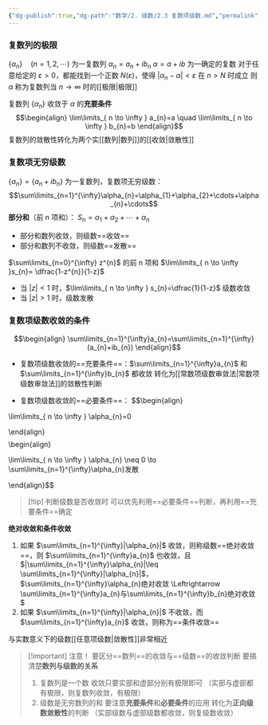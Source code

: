 ```yaml
---
{"dg-publish":true,"dg-path":"数学/2. 级数/2.3 复数项级数.md","permalink":"/数学/2. 级数/2.3 复数项级数/","dgPassFrontmatter":true,"noteIcon":"","created":"2024-10-03T23:02:37.000+08:00","updated":"2025-04-14T11:44:22.430+08:00"}
---
```




### 复数列的极限
$\left\{\alpha_{n} \right\}\quad (n=1,2,\cdots)$ 为一复数列 
$\alpha_{n}=a_{n}+ib_{n}$
$\alpha=a+ib$ 为一确定的复数
对于任意给定的 $\varepsilon>0$，都能找到一个正数 $N(\varepsilon)$，使得 $|\alpha_{n}-\alpha|<\varepsilon$ 在 $n>N$ 时成立
则 $\alpha$ 称为复数列当 $n\to \infty$ 时的[[极限\|极限]]

复数列 $\left\{\alpha_{n} \right\}$ 收敛于 $\alpha$ 的**充要条件**
$$\begin{align}
\lim\limits_{ n \to \infty } a_{n}=a \quad \lim\limits_{ n \to \infty } b_{n}=b
\end{align}$$
复数列的敛散性转化为两个实[[数列\|数列]]的[[收敛\|敛散性]]

### 复数项无穷级数
$\left\{\alpha_{n} \right\}=\left\{a_{n}+ib_{n} \right\}$ 为一复数列，复数项无穷级数：
$$\sum\limits_{n=1}^{\infty}\alpha_{n}=\alpha_{1}+\alpha_{2}+\cdots+\alpha_{n}+\cdots$$
**部分和**（前 n 项和）：
$S_{n}=\alpha_{1}+\alpha_{2}+\cdots+\alpha_{n}$
- 部分和数列收敛，则级数==收敛==
- 部分和数列不收敛，则级数==发散==


$\sum\limits_{n=0}^{\infty} z^{n}$ 的前 n 项和 $\lim\limits_{ n \to \infty }s_{n}= \dfrac{1-z^{n}}{1-z}$
- 当 $\left\lvert  z \right\rvert<1$ 时，$\lim\limits_{ n \to \infty } s_{n}=\dfrac{1}{1-z}$  级数收敛
- 当 $\left\lvert  z \right\rvert>1$ 时，级数发散

### 复数项级数收敛的条件
$$\begin{align}
\sum\limits_{n=1}^{\infty}a_{n}=\sum\limits_{n=1}^{\infty}(a_{n}+ib_{n})
\end{align}$$
- 复数项级数收敛的==充要条件==：$\sum\limits_{n=1}^{\infty}a_{n}$ 和 $\sum\limits_{n=1}^{\infty}b_{n}$ 都收敛
	转化为[[常数项级数审敛法\|常数项级数审敛法]]的敛散性判断

- 复数项级数收敛的==必要条件==：
$$\begin{align} 

\lim\limits_{ n \to \infty } \alpha_{n}=0 

\end{align}$$
$$\begin{align} 

\lim\limits_{ n \to \infty } \alpha_{n} \neq 0 \to \sum\limits_{n=1}^{\infty}\alpha_{n}发散 

\end{align}$$

>[!tip] 判断级数是否收敛时
> 可以优先利用==必要条件==判断，再利用==充要条件==确定


**绝对收敛和条件收敛**
1. 如果 $\sum\limits_{n=1}^{\infty}|\alpha_{n}|$ 收敛，则称级数==绝对收敛==，则 $\sum\limits_{n=1}^{\infty}a_{n}$ 也收敛，且 $|\sum\limits_{n=1}^{\infty}\alpha_{n}|\leq \sum\limits_{n=1}^{\infty}|\alpha_{n}|$，$\sum\limits_{n=1}^{\infty}\alpha_{n}绝对收敛 \Leftrightarrow \sum\limits_{n=1}^{\infty}a_{n}与\sum\limits_{n=1}^{\infty}b_{n}绝对收敛$
2. 如果 $\sum\limits_{n=1}^{\infty}|\alpha_{n}|$ 不收敛，而 $\sum\limits_{n=1}^{\infty}a_{n}$ 收敛，则称为==条件收敛==

与实数意义下的级数[[任意项级数\|敛散性]]非常相近


>[!important] 注意！
>要区分==数列==的收敛与==级数==的收敛判断
>要搞清楚**数列与级数的关系**
>1. 复数列是一个数
>	收敛只要实部和虚部分别有极限即可
>	（实部与虚部都有极限，则复数列收敛，有极限）
>2. 级数是无穷数列的和
>	要注意**充要条件**和**必要条件**的应用
>	转化为**正向级数敛散性**的判断
> 	（实部级数与虚部级数都收敛，则复级数收敛）


